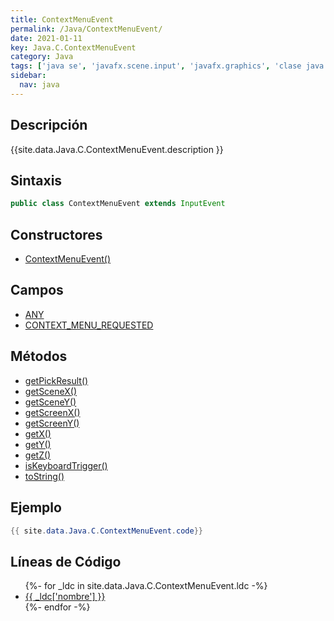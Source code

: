 ```yaml
---
title: ContextMenuEvent
permalink: /Java/ContextMenuEvent/
date: 2021-01-11
key: Java.C.ContextMenuEvent
category: Java
tags: ['java se', 'javafx.scene.input', 'javafx.graphics', 'clase java', 'JavaFX 2.1']
sidebar: 
  nav: java
---
```


## Descripción
{{site.data.Java.C.ContextMenuEvent.description }}

## Sintaxis
~~~java
public class ContextMenuEvent extends InputEvent
~~~

## Constructores
* [ContextMenuEvent()](/Java/ContextMenuEvent/ContextMenuEvent/)

## Campos
* [ANY](/Java/ContextMenuEvent/ANY)
* [CONTEXT_MENU_REQUESTED](/Java/ContextMenuEvent/CONTEXT_MENU_REQUESTED)

## Métodos
* [getPickResult()](/Java/ContextMenuEvent/getPickResult)
* [getSceneX()](/Java/ContextMenuEvent/getSceneX)
* [getSceneY()](/Java/ContextMenuEvent/getSceneY)
* [getScreenX()](/Java/ContextMenuEvent/getScreenX)
* [getScreenY()](/Java/ContextMenuEvent/getScreenY)
* [getX()](/Java/ContextMenuEvent/getX)
* [getY()](/Java/ContextMenuEvent/getY)
* [getZ()](/Java/ContextMenuEvent/getZ)
* [isKeyboardTrigger()](/Java/ContextMenuEvent/isKeyboardTrigger)
* [toString()](/Java/ContextMenuEvent/toString)

## Ejemplo
~~~java
{{ site.data.Java.C.ContextMenuEvent.code}}
~~~

## Líneas de Código
<ul>
{%- for _ldc in site.data.Java.C.ContextMenuEvent.ldc -%}
   <li>
       <a href="{{_ldc['url'] }}">{{ _ldc['nombre'] }}</a>
   </li>
{%- endfor -%}
</ul>
